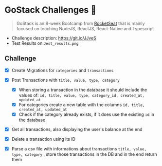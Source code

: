 # GoStack Challenges 📃
> GoStack is an 8-week Bootcamp from [RocketSeat](https://rocketseat.com.br/) that is mainly focused on teaching NodeJS, ReactJS, React-Native and 
 Typescript
 
 * Challenge description: https://git.io/JJveS
 * Test Results on `Jest_results.png`
 
 ## Challenge

- [x]  Create Migrations for `categories` and `transactions`
- [x]  Post Transactions with `title, value, type, category`
    - [x]  When storing a transaction in the database it should include the values of:  `id, title, value, type, category_id, created_at, updated_at`
    - [x]  For categories create a new table with the columns `id, title, created_at, updated_at`
    - [x]  Check if the category already exists, if it does use the existing `id` in the database
- [x]  Get all transactions, also displaying the user's balance at the end
- [x]  Delete a transaction using its ID
- [x]  Parse a csv file with informations about transactions `title, value, type, category` , store those transactions in the DB and in the end return them

